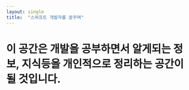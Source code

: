 ```yaml
---
layout: single
title:  "스위프트 개발자를 꿈꾸며"
---
```


# 이 공간은 개발을 공부하면서 알게되는 정보, 지식등을 개인적으로 정리하는 공간이 될 것입니다.
